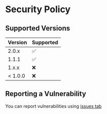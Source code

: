 # Security Policy

## Supported Versions

| Version | Supported          |
| ------- | ------------------ |
| 2.0.x   | :white_check_mark: |
| 1.1.1   | :white_check_mark: |
| 1.x.x   | :x:                |
| < 1.0.0 | :x:                |

## Reporting a Vulnerability

You can report vulnerabilities using [issues tab](https://github.com/twitchapis/twitch.js/issues)
